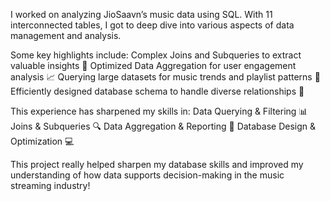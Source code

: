  I worked on analyzing JioSaavn’s music data using SQL. With 11 interconnected tables, I got to deep dive into various aspects of data management and analysis. 
 
Some key highlights include:
Complex Joins and Subqueries to extract valuable insights 🎯
Optimized Data Aggregation for user engagement analysis 📈
Querying large datasets for music trends and playlist patterns 🎵
Efficiently designed database schema to handle diverse relationships 🔗

This experience has sharpened my skills in:
Data Querying & Filtering 📊
Joins & Subqueries 🔍
Data Aggregation & Reporting 📑
Database Design & Optimization 💻


This project really helped sharpen my database skills and improved my understanding of how data supports decision-making in the music streaming industry!
